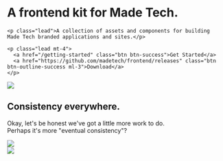 
<div class="row mt-lg-3">
  <div class="col-md-6 text-center text-lg-left">
    <h1 class="mt-2">
      A frontend kit for Made Tech.
    </h1>

    <p class="lead">A collection of assets and components for building Made Tech branded applications and sites.</p>

    <p class="lead mt-4">
      <a href="/getting-started" class="btn btn-success">Get Started</a>
      <a href="https://github.com/madetech/frontend/releases" class="btn btn-outline-success ml-3">Download</a>
    </p>
  </div>

  <div class="col-md-6">
    <img src="https://www.dropbox.com/s/0a0lt8tp3izwvu7/Screenshot%202018-11-17%2018.41.19.png?raw=1" class="img-fluid" />
  </div>
</div>

<div class="row mt-5">
  <div class="col-md-8 offset-md-2">
    <div class="text-center">
      <h2 class="h1">Consistency everywhere.</h2>
      <p class="lead">Okay, let's be honest we've got a little more work to do. <br />Perhaps it's more "eventual consistency"?</p>
    </div>
  </div>
</div>

<div class="row mt-4">
  <div class="col-md-5 offset-md-1">
    <img src="https://www.dropbox.com/s/jfuvtwdljgofd22/Screenshot%202018-11-17%2018.45.00.png?raw=1" class="img-fluid" />
  </div>
  <div class="col-md-5">
    <img src="https://www.dropbox.com/s/2h7zw9o1t2nfc1d/Screenshot%202018-11-17%2018.45.15.png?raw=1" class="img-fluid" />
  </div>
</div>
